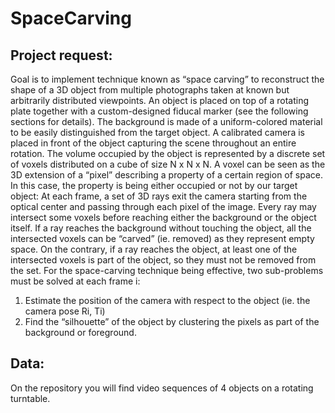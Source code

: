 # SpaceCarving
## Project request:
Goal is to implement technique known as “space carving” to reconstruct the shape of
a 3D object from multiple photographs taken at known but arbitrarily distributed viewpoints.
An object is placed on top of a rotating plate together with a custom-designed fiducal marker
(see the following sections for details). The background is made of a uniform-colored
material to be easily distinguished from the target object. A calibrated camera is placed in
front of the object capturing the scene throughout an entire rotation.
The volume occupied by the object is represented by a discrete set of voxels distributed on a
cube of size N x N x N. A voxel can be seen as the 3D extension of a “pixel” describing a
property of a certain region of space. In this case, the property is being either occupied or
not by our target object:
At each frame, a set of 3D rays exit the camera starting from the optical center and passing
through each pixel of the image. Every ray may intersect some voxels before reaching either
the background or the object itself. If a ray reaches the background without touching the
object, all the intersected voxels can be “carved” (ie. removed) as they represent empty
space. On the contrary, if a ray reaches the object, at least one of the intersected voxels is
part of the object, so they must not be removed from the set.
For the space-carving technique being effective, two sub-problems must be solved at each
frame i:
1. Estimate the position of the camera with respect to the object (ie. the camera pose
Ri, Ti)
2. Find the “silhouette” of the object by clustering the pixels as part of the background or
foreground.

## Data:
On the repository you will find video sequences of 4 objects on a rotating turntable.


